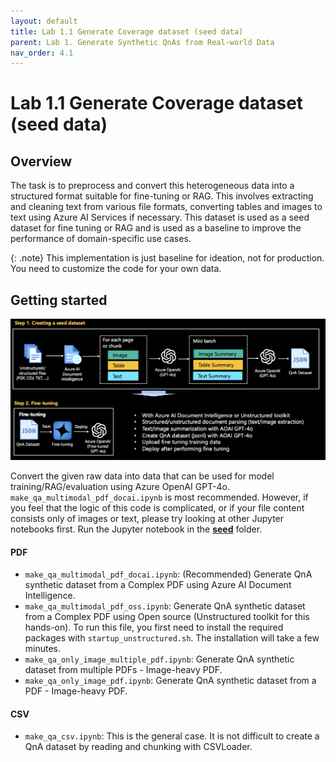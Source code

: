 ```yaml
---
layout: default
title: Lab 1.1 Generate Coverage dataset (seed data)
parent: Lab 1. Generate Synthetic QnAs from Real-world Data
nav_order: 4.1
---
```


# Lab 1.1 Generate Coverage dataset (seed data)

## Overview
The task is to preprocess and convert this heterogeneous data into a structured format suitable for fine-tuning or RAG. This involves extracting and cleaning text from various file formats, converting tables and images to text using Azure AI Services if necessary. This dataset is used as a seed dataset for fine tuning or RAG and is used as a baseline to improve the performance of domain-specific use cases.

{: .note}
This implementation is just baseline for ideation, not for production. You need to customize the code for your own data.

## Getting started

![diagram1](../imgs/diagram1.png)

Convert the given raw data into data that can be used for model training/RAG/evaluation using Azure OpenAI GPT-4o. `make_qa_multimodal_pdf_docai.ipynb` is most recommended. However, if you feel that the logic of this code is complicated, or if your file content consists only of images or text, please try looking at other Jupyter notebooks first.
Run the Jupyter notebook in the **[seed](seed)** folder.

#### PDF
- `make_qa_multimodal_pdf_docai.ipynb`: (Recommended) Generate QnA synthetic dataset from a Complex PDF using Azure AI Document Intelligence.
- `make_qa_multimodal_pdf_oss.ipynb`:  Generate QnA synthetic dataset from a Complex PDF using Open source (Unstructured toolkit for this hands-on). To run this file, you first need to install the required packages with `startup_unstructured.sh`. The installation will take a few minutes.
- `make_qa_only_image_multiple_pdf.ipynb`: Generate QnA synthetic dataset from multiple PDFs - Image-heavy PDF.
- `make_qa_only_image_pdf.ipynb`: Generate QnA synthetic dataset from a PDF - Image-heavy PDF.

#### CSV
- `make_qa_csv.ipynb`: This is the general case. It is not difficult to create a QnA dataset by reading and chunking with CSVLoader.